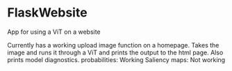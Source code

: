 # FlaskWebsite
App for using a ViT on a website

Currently has a working upload image function on a homepage.
Takes the image and runs it through a ViT and prints the output to the html page. 
Also prints model diagnostics.
probabilities: Working
Saliency maps: Not working

